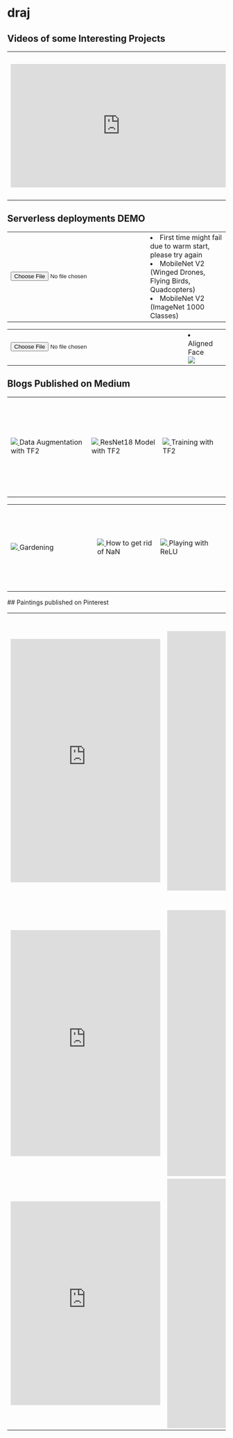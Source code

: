 # draj
## Videos of some Interesting Projects
<table>
	<tr>
		<td>
			<iframe src="https://www.linkedin.com/embed/feed/update/urn:li:ugcPost:6629538307233673216?compact=1" allowfullscreen="" title="Embedded post" width="504" height="284" frameborder="0"></iframe>
		</td>
		<td>
			Training a car to drive on Bangalore roads (Reinforcement Learning)
			<iframe width="530" height="315" src="https://www.youtube.com/embed/wRFr0LPeoyE" frameborder="0" allow="accelerometer; autoplay; encrypted-media; gyroscope; picture-in-picture" allowfullscreen></iframe>
		</td>
	</tr>
</table>

## Serverless deployments DEMO
<table>
     <tr>
        <td>
          <input type="file" id="imageUpload" onchange="loadFile(event)"/>
          <img id="output" width="300" />
        </td>
 	<td>
  	      <li>First time might fail due to warm start, please try again</li>
  	      <li id="mobilenet_custom">MobileNet V2 (Winged Drones, Flying Birds, Quadcopters)</li>
        	<li id="mobilenet_imagenet">MobileNet V2 (ImageNet 1000 Classes)</li>
	     </td>
	</tr>
</table>
  <script>
  var loadFile = function(event) {
	var image = document.getElementById('output');
  const files = event.target.files
	
  image.src = URL.createObjectURL(files[0]);
  document.getElementById("mobilenet_custom").innerHTML = "Fetching results....."

  const formData = new FormData ();
  formData.append ("data", files[0]);
  console.log (formData);
  try {
	  fetch("https://ie8mujag6h.execute-api.ap-south-1.amazonaws.com/dev/classify", {
	    method: "POST",
	    body: formData,
	  })
	  .then(response => response.json())
	  .then(json => {
	    console.log (json);
	    if (json.error) {
	      document.getElementById("mobilenet_custom").innerHTML = json.error;
	    } else {
	      document.getElementById("mobilenet_custom").innerHTML = json.predicted[1];
	    }   
	   });

	  document.getElementById("mobilenet_imagenet").innerHTML = "Fetching results....."
	  fetch("https://flte7grm73.execute-api.ap-south-1.amazonaws.com/dev/classify", {
	    method: "POST",
	    body: formData,
	  })
		.then(response => response.json())
		.then(json => {
		  console.log (json);
	      if (json.error) {
		document.getElementById("mobilenet_imagenet").innerHTML = json.error;
	      } else {
		document.getElementById("mobilenet_imagenet").innerHTML = json.predicted[1];
	      }   
	   });
    } finally {
           setTimeout(() => {  console.log("World!"); }, 45000);
 	   fetch("https://ie8mujag6h.execute-api.ap-south-1.amazonaws.com/dev/classify", {
	    method: "POST",
	    body: formData,
	  })
	  .then(response => response.json())
	  .then(json => {
	    console.log (json);
	    if (json.error) {
	      document.getElementById("mobilenet_custom").innerHTML = json.error;
	    } else {
	      document.getElementById("mobilenet_custom").innerHTML = json.predicted[1];
	    }   
	   });

	  document.getElementById("mobilenet_imagenet").innerHTML = "Fetching results....."
	  fetch("https://flte7grm73.execute-api.ap-south-1.amazonaws.com/dev/classify", {
	    method: "POST",
	    body: formData,
	  })
		.then(response => response.json())
		.then(json => {
		  console.log (json);
	      if (json.error) {
		document.getElementById("mobilenet_imagenet").innerHTML = json.error;
	      } else {
		document.getElementById("mobilenet_imagenet").innerHTML = json.predicted[1];
	      }   
	   });
	}
};
</script>
<table>
     <tr>
        <td>
          <input type="file" id="imageUpload1" onchange="loadFile1(event)"/>
          <img id="output1" width="400" />
        </td>
 	<td>
		<li id="aligned_face">Aligned Face</li>
	<img id="aligned_image" src="data:image/png;base64, "/>
	</td>
    </tr>
</table>
  <script>
  var loadFile1 = function(event) {
  var image = document.getElementById('output1');
  const files = event.target.files
	
  image.src = URL.createObjectURL(files[0]);
  document.getElementById("aligned_face").innerHTML = "Fetching results....."
  document.getElementById("aligned_image").src = "data:image/png;base64, "

  const formData = new FormData ();
  formData.append ("data", files[0]);
  console.log (formData);
	  fetch("https://95w2ata4ll.execute-api.ap-south-1.amazonaws.com/dev/classify", {
	    method: "POST",
	    body: formData,
	  })
	  .then(response => response.json())
	  .then(json => {
	    console.log (json);
	    if (json.error) {
	      document.getElementById("aligned_image").innerHTML = json.error;
	    } else {
          	var str = json.aligned_image;
          	var res = str.slice (2, -1);
          	console.log (res);
		document.getElementById("aligned_face").innerHTML = "Aligned Face";
	      document.getElementById("aligned_image").src += res;
	    }   
	   });

};
</script>
## Blogs Published on Medium
<table>
	<tr>
		<td style="height:200px;width:345px">
			<a href="https://medium.com/analytics-vidhya/learn-to-code-in-tensorflow2-fe735ad46826" target="_blank">
				<img src="https://miro.medium.com/max/875/1*Dl6GLvDip8VaUZiTcIl0QA.jpeg"/>
			</a>
			Data Augmentation with TF2
		</td>
		<td style="height:200px;width:345px">
			<a href="https://medium.com/@divyanshuraj.6815/learn-to-code-in-tensorflow2-part2-b1c448abbf1e" target="_blank">
				<img src="https://miro.medium.com/max/875/1*FNtUkoKczsNoRFLrY4vRbQ.png"/>
			</a>
			ResNet18 Model with TF2
		</td>
		<td style="height:230px;width:345px">
			<a href="https://medium.com/@divyanshuraj.6815/learn-to-code-in-tensorflow2-part3-7664926b9e69" target="_blank">
				<img src="https://miro.medium.com/max/634/1*_b_TQIZbHlwXp9XpmAJfcQ.jpeg"/>
			</a>
			Training with TF2
		</td>
	</tr>
</table>
<table>
	<tr>
		<td style="height:200px;width:400px">
			<a href="https://medium.com/@divyanshuraj.6815/not-interested-in-gardening-must-read-for-you-then-982a3bee1025" target="_blank">
				<img src="https://miro.medium.com/max/875/1*tCQAUFjCY14gF5154t8Fow.jpeg"/>
			</a>
			Gardening
		</td>
		<td style="height:200px;width:325px">
			<a href="https://medium.com/@divyanshuraj.6815/stuck-at-nan-not-a-number-while-training-your-model-4b5a6613f87e" target="_blank">
				<img src="https://miro.medium.com/max/875/1*S-OWN1vNP9scaZYV2hXyow.png"/>
			</a>
			How to get rid of NaN
		</td>
		<td style="height:200px;width:325px">
			<a href="https://medium.com/analytics-vidhya/relu-activation-increase-accuracy-by-being-greedy-6b93c7c40882" target="_blank">
				<img src="https://miro.medium.com/max/875/1*jqaW5OEqSVF6xjftzRkNnw.jpeg"/>
			</a>
			Playing with ReLU
		</td>
	</tr>
</table>
## Paintings published on Pinterest
<table>
	<tr>
		<td>
			<iframe src="https://assets.pinterest.com/ext/embed.html?id=763782418047880331" height="560" width="345" frameborder="0" scrolling="no" ></iframe>
		</td>
		<td>
			<iframe src="https://assets.pinterest.com/ext/embed.html?id=763782418041109141" height="597" width="345" frameborder="0" scrolling="no" ></iframe>
		</td>
		<td>
			<iframe src="https://assets.pinterest.com/ext/embed.html?id=763782418041109181" height="675" width="345" frameborder="0" scrolling="no" ></iframe>
		</td>
	</tr>
	<tr>
		<td>
			<iframe src="https://assets.pinterest.com/ext/embed.html?id=763782418041109125" height="520" width="345" frameborder="0" scrolling="no" ></iframe>
		</td>
		<td>
			<iframe src="https://assets.pinterest.com/ext/embed.html?id=763782418041109034" height="612" width="345" frameborder="0" scrolling="no" ></iframe>
		</td>
		<td>
			<iframe src="https://assets.pinterest.com/ext/embed.html?id=763782418041109044" height="560" width="345" frameborder="0" scrolling="no" ></iframe>
		</td>
	</tr>
	<tr>
		<td>
			<iframe src="https://assets.pinterest.com/ext/embed.html?id=763782418041109016" height="469" width="345" frameborder="0" scrolling="no" ></iframe>
		</td>
		<td>
			<iframe src="https://assets.pinterest.com/ext/embed.html?id=763782418041109191" height="574" width="345" frameborder="0" scrolling="no" ></iframe>
		</td>
		<td>
			<iframe src="https://assets.pinterest.com/ext/embed.html?id=763782418041108993" height="359" width="345" frameborder="0" scrolling="no" ></iframe>

		</td>
	</tr>
</table>
